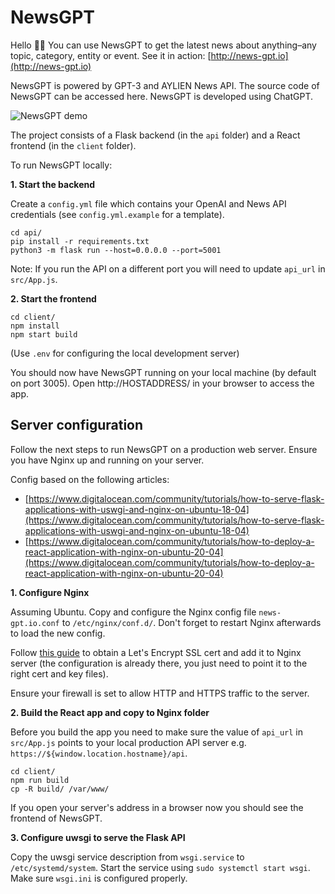 # NewsGPT

Hello 👋🏻 You can use NewsGPT to get the latest news about anything–any topic, category, entity or event. See it in action: [http://news-gpt.io](http://news-gpt.io)

NewsGPT is powered by GPT-3 and AYLIEN News API. The source code of NewsGPT can be accessed here. NewsGPT is developed using ChatGPT.

![NewsGPT demo](https://media4.giphy.com/media/v1.Y2lkPTc5MGI3NjExNGEyNWEzNDgyMTg3OGZiM2RlMTlmZDQ5MTk2YTM4OGVkOTM3NDUzMiZjdD1n/Aqa3yLO6SBtksgwGO4/giphy.gif)

The project consists of a Flask backend (in the `api` folder) and a React frontend (in the `client` folder).

To run NewsGPT locally:

**1. Start the backend**

Create a `config.yml` file which contains your OpenAI and News API credentials (see `config.yml.example` for a template).

```
cd api/
pip install -r requirements.txt
python3 -m flask run --host=0.0.0.0 --port=5001
```

Note: If you run the API on a different port you will need to update `api_url` in `src/App.js`.

**2. Start the frontend**

```
cd client/
npm install
npm start build
```

(Use `.env` for configuring the local development server)

You should now have NewsGPT running on your local machine (by default on port 3005). Open http://HOSTADDRESS/ in your browser to access the app.

## Server configuration

Follow the next steps to run NewsGPT on a production web server. Ensure you have Nginx up and running on your server.

Config based on the following articles:
- [https://www.digitalocean.com/community/tutorials/how-to-serve-flask-applications-with-uswgi-and-nginx-on-ubuntu-18-04](https://www.digitalocean.com/community/tutorials/how-to-serve-flask-applications-with-uswgi-and-nginx-on-ubuntu-18-04)
- [https://www.digitalocean.com/community/tutorials/how-to-deploy-a-react-application-with-nginx-on-ubuntu-20-04](https://www.digitalocean.com/community/tutorials/how-to-deploy-a-react-application-with-nginx-on-ubuntu-20-04)

**1. Configure Nginx**

Assuming Ubuntu. Copy and configure the Nginx config file `news-gpt.io.conf` to `/etc/nginx/conf.d/`. Don't forget to restart Nginx afterwards to load the new config.

Follow [this guide](https://www.nginx.com/blog/using-free-ssltls-certificates-from-lets-encrypt-with-nginx/) to obtain a Let's Encrypt SSL cert and add it to Nginx server (the configuration is already there, you just need to point it to the right cert and key files).

Ensure your firewall is set to allow HTTP and HTTPS traffic to the server.

**2. Build the React app and copy to Nginx folder**

Before you build the app you need to make sure the value of `api_url` in `src/App.js` points to your local production API server e.g. `https://${window.location.hostname}/api`.

```
cd client/
npm run build
cp -R build/ /var/www/
```

If you open your server's address in a browser now you should see the frontend of NewsGPT.

**3. Configure uwsgi to serve the Flask API**

Copy the uwsgi service description from `wsgi.service` to `/etc/systemd/system`. Start the service using `sudo systemctl start wsgi`. Make sure `wsgi.ini` is configured properly.
